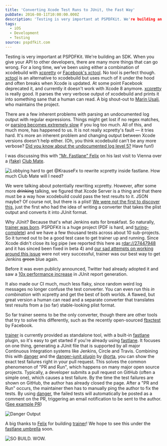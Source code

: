 ```yaml
---
title: 'Converting Xcode Test Runs to JUnit, the Fast Way'
pubDate: 2016-08-11T10:00:00.000Z
description: 'Testing is very important at PSPDFKit. We're building an SDK. When you give your API to other developers, there are many more things that can go wr...'
tags:
  - iOS
  - Development
  - Testing
source: pspdfkit.com
---
```


Testing is very important at PSPDFKit. We're building an SDK. When you give your API to other developers, there are many more things that can go wrong. For a long time, we've been using either a combination of xcodebuild with [xcpretty](https://github.com/supermarin/xcpretty) or [Facebook's xctool](https://github.com/facebook/xctool). No tool is perfect though. [xctool](https://github.com/facebook/xctool) is an alternative to xcodebuild but uses much of it under the hood and often breaks when Xcode is updated. At some point Facebook deprecated it, and currently it doesn't work with Xcode 8 anymore. [xcpretty](https://github.com/supermarin/xcpretty) is really good. It parses the very verbose output of xcodebuild and prints it into something sane that a human can read. A big shout-out to [Marin Usalj](https://twitter.com/_supermarin), who maintains the project.

There are a few inherent problems with parsing an undocumented log output with regular expressions. Things might get lost if no regex matches, or [parsing becomes extremely slow](https://github.com/supermarin/xcpretty/issues/155) if you log too much. All of this, and much more, has happened to us. It is not really xcpretty's fault — it tries hard. It's more an inherent problem and changing output between Xcode versions doesn't help either. (Oh, you think xcodebuild can't be any more verbose? [Did you know about the undocumented log level 5?](https://twitter.com/SmileyKeith/status/759679956876132352) Have fun!)

I was discussing this with ["Mr. Fastlane" Felix](https://twitter.com/KrauseFx) on his last visit to Vienna over a [(fake)](https://twitter.com/neonacho/status/753835632015740928) [Club Mate](https://twitter.com/steipete/status/753662170848690176).

![Lobbying hard to get @KrauseFx to rewrite xcpretty inside fastlane. How much Club Mate will I need?](/assets/img/2016/converting-xcode-test-results-the-fast-way/clubmate.jpg)

We were talking about potentially rewriting xcpretty. However, after some more <s>drinking</s> talking, we figured that Xcode Server is a thing and that there must be a way how xcodebuild could pass the test results to it. JSON maybe? Of course not, but there is a plist! [We were not the first to discover this](http://michele.io/test-logs-in-xcode), just the first who had the idea of writing a converter that takes the plist output and converts it into JUnit format.

Why JUnit? Because that's what Jenkins eats for breakfast. So naturally, [trainer was born](https://github.com/KrauseFx/trainer). PSPDFKit is a huge project (PDF is hard, and [turing-complete](https://stackoverflow.com/questions/9219807/using-javascript-inside-a-pdf)) and we have a few thousand tests across about 10 sub-projects. So it turned out to be a good test case to get trainer up and running. Since Xcode didn't close its log pipe (we reported this here as [rdar://27447948](https://openradar.appspot.com/27447948) and it has sinced been fixed in beta 4) and [our sad attempts on working around this issue](https://github.com/PSPDFKit-labs/xcpretty/commit/2bf07d3da865fda0ef20024b856c771179d35e58) were not very successful, trainer was our best way to get Jenkins <s>green</s> blue again.

Before it was even publicly announced, Twitter had already adopted it and saw a [10x performance increase](https://github.com/KrauseFx/trainer/blob/f2afb8b3e0d870d6fb3f88b4ce46b87438522f62/README.md) in JUnit report generation.

It also made our CI much, much less flaky, since random weird log messages no longer confuse the test converter. You can even run this *in combination* with xcpretty and get the best of both worlds. A flawed, but great version a human can read and a separate converter that translates test results from a (so far) stable-looking plist format.

So far trainer seems to be the only converter, though there are other tools that try to solve this differently, such as the recently open-sourced [fbxctest](https://github.com/facebook/FBSimulatorControl/commit/51856763f73889f676cf2224348400824e6ae9cf) by Facebook.

[trainer](https://github.com/KrauseFx/trainer) is currently provided as standalone tool, with a built-in [fastlane](https://fastlane.tools) plugin, so it's easy to get started if you're already using [fastlane](https://fastlane.tools). It focuses on one thing, generating a JUnit file that is supported by all major Continuous Integration systems like Jenkins, Circle and Travis. Combining this with [danger](http://danger.systems) and the [danger-junit plugin](https://github.com/orta/danger-junit) by [@orta](https://twitter.com/orta), you can show the exact test failures right in your pull request. This solves the common phenomenon of "PR and Run", which happens on many major open source projects. Typically, a developer submits a pull request on GitHub (often a simple one), which causes a test failure. By the time the test failures are shown on GitHub, the author has already closed the page. After a "PR and Run" occurs, the maintainer then has to manually ping the author to fix the tests. By using [danger](http://danger.systems), the failed tests will automatically be posted as a comment on the PR, triggering an email notification to be sent to the author. ([See example PR](https://github.com/Themoji/ios/pull/26))

![Danger Output](/assets/img/2016/converting-xcode-test-results-the-fast-way/danger-output.png)

A big thanks to [Felix](https://krausefx.com/blog/trainer-the-simplest-way-to-generate-a-junit-report-of-your-ios-tests) for building [trainer](https://github.com/KrauseFx/trainer)! We hope to see this under the [fastlane umbrella](https://fastlane.tools/) soon.

![SO BUILD. WOW.](/assets/img/2016/converting-xcode-test-results-the-fast-way/build-success-meme.jpg)